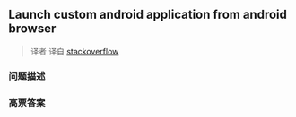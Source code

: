 ## Launch custom android application from android browser

> 译者 译自 [stackoverflow](http://stackoverflow.com/questions/2958701/launch-custom-android-application-from-android-browser) 

### 问题描述 

### 高票答案 

